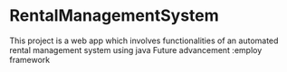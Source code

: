 # RentalManagementSystem
This project is a web app which involves functionalities of an automated  rental  management system using java
Future advancement :employ framework 
